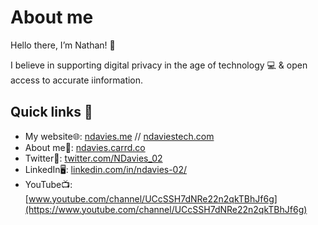 # About me
Hello there, I’m Nathan! 👋

I believe in supporting digital privacy in the age of technology 💻 & open access to accurate ℹ️information.

## Quick links 🔗
- My website🌐: [ndavies.me](https://ndavies.me) // [ndaviestech.com](https://ndaviestech.com) 
- About me📖: [ndavies.carrd.co](https://ndavies.carrd.co)
- Twitter🐥: [twitter.com/NDavies_02](https://twitter.com/NDavies_02)
- LinkedIn🖥️: [linkedin.com/in/ndavies-02/](https://linkedin.com/in/ndavies-02/)
- YouTube📺: [www.youtube.com/channel/UCcSSH7dNRe22n2qkTBhJf6g](https://www.youtube.com/channel/UCcSSH7dNRe22n2qkTBhJf6g)
